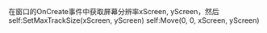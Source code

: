 在窗口的OnCreate事件中获取屏幕分辨率xScreen, yScreen，然后
self:SetMaxTrackSize(xScreen, yScreen)
self:Move(0, 0, xScreen, yScreen) 